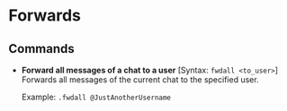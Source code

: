 # Forwards

## Commands

- **Forward all messages of a chat to a user**
[Syntax: `fwdall <to_user>`]
  Forwards all messages of the current chat to the specified user.

  Example: `.fwdall @JustAnotherUsername`
